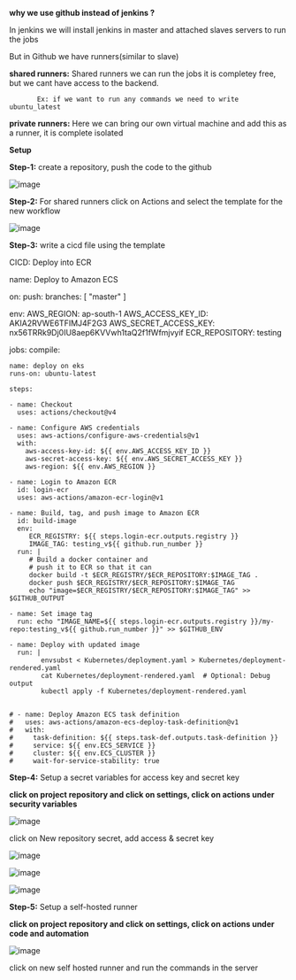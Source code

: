 **why we use github instead of jenkins ?**

In jenkins we will install jenkins in master and attached slaves servers to run the jobs

But in Github we have runners(similar to slave)

**shared runners:** Shared runners we can run the jobs it is completey free, but we cant have access to the backend.
           
           Ex: if we want to run any commands we need to write ubuntu_latest

**private runners:**  Here we can bring our own virtual machine and add this as a runner, it is complete isolated

          
**Setup**

**Step-1:** create a repository, push the code to the github 

![image](https://github.com/user-attachments/assets/7d588f7e-7053-4b5d-a099-5fc81d3676b1)

**Step-2:** For shared runners click on Actions and select the template for the new workflow

![image](https://github.com/user-attachments/assets/e858b7eb-c9ac-42f9-9e6b-e077b1871b91)

**Step-3:** write a cicd file using the template

CICD: Deploy into ECR 

name: Deploy to Amazon ECS

on:
  push:
    branches: [ "master" ]

env:
  AWS_REGION: ap-south-1
  AWS_ACCESS_KEY_ID: AKIA2RVWE6TFIMJ4F2G3
  AWS_SECRET_ACCESS_KEY: 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
  ECR_REPOSITORY: testing

jobs:
  compile:
  
    name: deploy on eks
    runs-on: ubuntu-latest

    steps:
    
    - name: Checkout
      uses: actions/checkout@v4
      
    - name: Configure AWS credentials
      uses: aws-actions/configure-aws-credentials@v1
      with:
        aws-access-key-id: ${{ env.AWS_ACCESS_KEY_ID }}
        aws-secret-access-key: ${{ env.AWS_SECRET_ACCESS_KEY }}
        aws-region: ${{ env.AWS_REGION }}

    - name: Login to Amazon ECR
      id: login-ecr
      uses: aws-actions/amazon-ecr-login@v1

    - name: Build, tag, and push image to Amazon ECR
      id: build-image
      env:
         ECR_REGISTRY: ${{ steps.login-ecr.outputs.registry }}
         IMAGE_TAG: testing_v${{ github.run_number }}
      run: |
         # Build a docker container and
         # push it to ECR so that it can
         docker build -t $ECR_REGISTRY/$ECR_REPOSITORY:$IMAGE_TAG .
         docker push $ECR_REGISTRY/$ECR_REPOSITORY:$IMAGE_TAG
         echo "image=$ECR_REGISTRY/$ECR_REPOSITORY:$IMAGE_TAG" >> $GITHUB_OUTPUT

    - name: Set image tag
      run: echo "IMAGE_NAME=${{ steps.login-ecr.outputs.registry }}/my-repo:testing_v${{ github.run_number }}" >> $GITHUB_ENV

    - name: Deploy with updated image
      run: |
            envsubst < Kubernetes/deployment.yaml > Kubernetes/deployment-rendered.yaml
            cat Kubernetes/deployment-rendered.yaml  # Optional: Debug output
            kubectl apply -f Kubernetes/deployment-rendered.yaml

  
    # - name: Deploy Amazon ECS task definition
    #   uses: aws-actions/amazon-ecs-deploy-task-definition@v1
    #   with:
    #     task-definition: ${{ steps.task-def.outputs.task-definition }}
    #     service: ${{ env.ECS_SERVICE }}
    #     cluster: ${{ env.ECS_CLUSTER }}
    #     wait-for-service-stability: true

**Step-4:** Setup a secret variables for access key and secret key 

**click on project repository and click on settings, click on actions under security variables**

 ![image](https://github.com/user-attachments/assets/107eb804-1622-4de8-abb6-a3c465dbab29)

click on New repository secret, add access & secret key

![image](https://github.com/user-attachments/assets/1a0d4c5d-2fb2-458d-a57d-7dd4ef1d5f02)

![image](https://github.com/user-attachments/assets/433c9c91-be30-4125-aaca-12191c9d35f1)

![image](https://github.com/user-attachments/assets/c19adb46-7406-48b2-bf43-d1f2c46cb27f)

**Step-5:** Setup a self-hosted runner

**click on project repository and click on settings, click on actions under code and automation**

![image](https://github.com/user-attachments/assets/c5dfa6ad-de80-461a-b018-55c32791cf5b)

click on new self hosted runner and run the commands in the server
